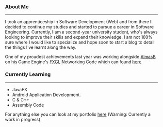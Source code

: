 ### About Me
---
I took an apprenticeship in Software Development (Web) and from there I decided to continue my studies and started to pursue a career in Software Engineering. Currently, I am a second-year university student, who's always looking to improve their skills and expand their knowledge. I am not 100% sure where I would like to specialize and hope soon to start a blog to detail the things I've learnt along the way.

One of my proudest achievements last year was working alongside [AlmasB](https://github.com/AlmasB/) on his Game Engine's [FXGL](https://github.com/AlmasB/FXGL) Networking Code which can found [here](https://github.com/jo372/FXGL/tree/dev/fxgl-net/src/main/java/com/almasb/fxgl/net)

### Currently Learning
---
* JavaFX 
* Android Application Development. 
* C & C++
* Assembly Code

For anything else you can look at my portfolio [here](https://jordanohara.dev/) (Warning: Currently a work in progress)


